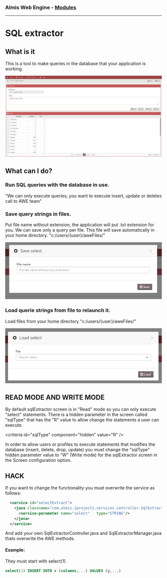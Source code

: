 ### Almis Web Engine - **[Modules](modules.md#tools-module)**

---

# **SQL extractor**

## What is it

This is a tool to make queries in the database that your application is working.

![SQL Extractor](images/SQL_Extractor.png)

## What can I do?

### Run SQL queries with the database in use.

"We can only execute queries, you want to execute insert, update or deletes call to AWE team"


### Save query strings in files.

Put file name without extension, the application will put .txt extension for you. We can save only a query per file. This file will save automatically in your home directory. "c:/users/{user}/aweFiles/"

![save_query](images/save_query.png)

### Load querie strings from file to relaunch it.

Load files from your home directory "c:/users/{user}/aweFiles/"

![load_query](images/load_query.png)

## READ MODE AND WRITE MODE

By default sqlExtractor screen is in "Read" mode so you can only execute "select" statements. There is a hidden parameter in the screen called "sqlType" that has the "R" value to allow change the statements a user can execute.


&lt;criteria id="sqlType" component="hidden" value="R" /&gt;


In order to allow users or profiles to execute statements that modifies the database (insert, delete, drop, update) you must change the "sqlType" hidden parameter value to "W" (Write mode) for the sqlExtractor screen in the Screen configuration option.

## HACK

If you want to change the functionality you must overwrite the service as follows:

```XML
  <service id="selectExtract">
    <java classname="com.almis.{project}.services.controller.SqlExtractorController" method="extractData" >
      <service-parameter name="select"   type="STRING"/>
    </java>
  </service>
```

And add your own SqlExtractorController.java and SqlExtractorManager.java thats overwrite the AWE methods.

#### Example:

They must start with select(1)

```sql
select(1) INSERT INTO x (columns,...) VALUES (y,...)
```

